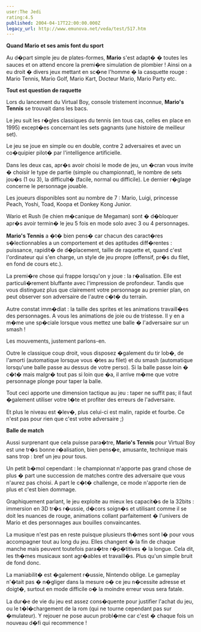 ```yaml
---
user:The Jedi
rating:4.5
published: 2004-04-17T22:00:00.000Z
legacy_url: http://www.emunova.net/veda/test/517.htm
---
```

**Quand Mario et ses amis font du sport**  

Au d�part simple jeu de plates-formes, **Mario** s'est adapt� � toutes les sauces et on attend encore la premi�re simulation de plombier ! Ainsi on a eu droit � divers jeux mettant en sc�ne l'homme � la casquette rouge : Mario Tennis, Mario Golf, Mario Kart, Docteur Mario, Mario Party etc.  

  

  

**Tout est question de raquette**  

Lors du lancement du Virtual Boy, console tristement inconnue, **Mario's Tennis** se trouvait dans les bacs.  

  

Le jeu suit les r�gles classiques du tennis (en tous cas, celles en place en 1995) except�es concernant les sets gagnants (une histoire de meilleur set).  

Le jeu se joue en simple ou en double, contre 2 adversaires et avec un co�quipier pilot� par l'intelligence artificielle.  

Dans les deux cas, apr�s avoir choisi le mode de jeu, un �cran vous invite � choisir le type de partie (simple ou championnat), le nombre de sets jou�s (1 ou 3), la difficult� (facile, normal ou difficile). Le dernier r�glage concerne le personnage jouable.  

Les joueurs disponibles sont au nombre de 7 : Mario, Luigi, princesse Peach, Yoshi, Toad, Koopa et Donkey Kong Junior.  

Wario et Rush (le chien m�canique de Megaman) sont � d�bloquer apr�s avoir termin� le jeu 5 fois en mode solo avec 3 ou 4 personnages.  

**Mario's Tennis** a �t� bien pens� car chacun des caract�res s�lectionnables a un comportement et des aptitudes diff�rentes : puissance, rapidit� de d�placement, taille de raquette et, quand c'est l'ordinateur qui s'en charge, un style de jeu propre (offensif, pr�s du filet, en fond de cours etc.).  

  

La premi�re chose qui frappe lorsqu'on y joue : la r�alisation. Elle est particuli�rement bluffante avec l'impression de profondeur. Tandis que vous distinguez plus que clairement votre personnage au premier plan, on peut observer son adversaire de l'autre c�t� du terrain.  

Autre constat imm�diat : la taille des sprites et les animations travaill�es des personnages. A vous les animations de joie ou de tristesse. Il y en a m�me une sp�ciale lorsque vous mettez une balle � l'adversaire sur un smash !  

  

Les mouvements, justement parlons-en.  

Outre le classique coup droit, vous disposez �galement du tir lob�, de l'amorti (automatique lorsque vous �tes au filet) et du smash (automatique lorsqu'une balle passe au dessus de votre perso). Si la balle passe loin � c�t� mais malgr� tout pas si loin que �a, il arrive m�me que votre personnage plonge pour taper la balle.  

Tout ceci apporte une dimension tactique au jeu : taper ne suffit pas; il faut �galement utiliser votre t�te et profiter des erreurs de l'adversaire.  

Et plus le niveau est �lev�, plus celui-ci est malin, rapide et fourbe. Ce n'est pas pour rien que c'est votre adversaire ;)  

  

  

**Balle de match**  

Aussi surprenant que cela puisse para�tre, **Mario's Tennis** pour Virtual Boy est une tr�s bonne r�alisation, bien pens�e, amusante, technique mais sans trop : bref un jeu pour tous.  

Un petit b�mol cependant : le championnat n'apporte pas grand chose de plus � part une succession de matches contre des adversaire que vous n'aurez pas choisi. A part le c�t� challenge, ce mode n'apporte rien de plus et c'est bien dommage.  

Graphiquement parlant, le jeu exploite au mieux les capacit�s de la 32bits : immersion en 3D tr�s r�ussie, d�cors soign�s et utilisant comme il se doit les nuances de rouge, animations collant parfaitement � l'univers de Mario et des personnages aux bouilles convaincantes.  

La musique n'est pas en reste puisque plusieurs th�mes sont l� pour vous accompagner tout au long du jeu. Elles changent � la fin de chaque manche mais peuvent toutefois para�tre r�p�titives � la longue. Cela dit, les th�mes musicaux sont agr�ables et travaill�s. Plus qu'un simple bruit de fond donc.  

La maniabilit� est �galement r�ussie, Nintendo oblige. Le gameplay n'�tait pas � n�gliger dans la mesure o� ce jeu n�cessite adresse et doigt�, surtout en mode difficile o� la moindre erreur vous sera fatale.  

  

La dur�e de vie du jeu est assez cons�quente pour justifier l'achat du jeu, ou le t�l�chargement de la rom (qui ne tourne cependant pas sur �mulateur). Y rejouer ne pose aucun probl�me car c'est � chaque fois un nouveau d�fi qui recommence !